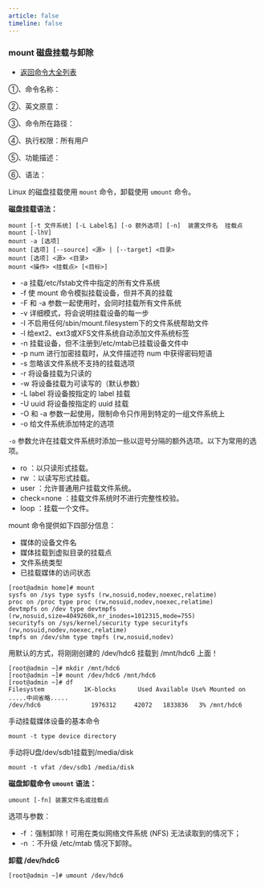 ```yaml
---
article: false
timeline: false
---
```

### mount 磁盘挂载与卸除

- [返回命令大全列表](./command.md#磁盘管理)

①、命令名称：

②、英文原意：

③、命令所在路径：

④、执行权限：所有用户

⑤、功能描述：

⑥、语法：

Linux 的磁盘挂载使用 `mount` 命令，卸载使用 `umount` 命令。

**磁盘挂载语法：**

```shell
mount [-t 文件系统] [-L Label名] [-o 额外选项] [-n]  装置文件名  挂载点
mount [-lhV]
mount -a [选项]
mount [选项] [--source] <源> | [--target] <目录>
mount [选项] <源> <目录>
mount <操作> <挂载点> [<目标>]
```

- -a  挂载/etc/fstab文件中指定的所有文件系统
- -f  使 mount 命令模拟挂载设备，但并不真的挂载
- -F  和 -a 参数一起使用时，会同时挂载所有文件系统
- -v  详细模式，将会说明挂载设备的每一步
- -I  不启用任何/sbin/mount.filesystem下的文件系统帮助文件
- -l  给ext2、ext3或XFS文件系统自动添加文件系统标签
- -n  挂载设备，但不注册到/etc/mtab已挂载设备文件中 
- -p num  进行加密挂载时，从文件描述符 num 中获得密码短语
- -s  忽略该文件系统不支持的挂载选项
- -r  将设备挂载为只读的
- -w  将设备挂载为可读写的（默认参数）
- -L label  将设备按指定的 label 挂载
- -U uuid  将设备按指定的 uuid 挂载
- -O  和 -a 参数一起使用，限制命令只作用到特定的一组文件系统上
- -o  给文件系统添加特定的选项

`-o` 参数允许在挂载文件系统时添加一些以逗号分隔的额外选项。以下为常用的选项。
- ro ：以只读形式挂载。
- rw ：以读写形式挂载。
- user ：允许普通用户挂载文件系统。
- check=none ：挂载文件系统时不进行完整性校验。
- loop ：挂载一个文件。


mount 命令提供如下四部分信息：
- 媒体的设备文件名 
- 媒体挂载到虚拟目录的挂载点 
- 文件系统类型 
- 已挂载媒体的访问状态

```shell
[root@admin home]# mount
sysfs on /sys type sysfs (rw,nosuid,nodev,noexec,relatime)
proc on /proc type proc (rw,nosuid,nodev,noexec,relatime)
devtmpfs on /dev type devtmpfs (rw,nosuid,size=4049260k,nr_inodes=1012315,mode=755)
securityfs on /sys/kernel/security type securityfs (rw,nosuid,nodev,noexec,relatime)
tmpfs on /dev/shm type tmpfs (rw,nosuid,nodev)

```

用默认的方式，将刚刚创建的 /dev/hdc6 挂载到 /mnt/hdc6 上面！

```shell
[root@admin ~]# mkdir /mnt/hdc6
[root@admin ~]# mount /dev/hdc6 /mnt/hdc6
[root@admin ~]# df
Filesystem           1K-blocks      Used Available Use% Mounted on
.....中间省略.....
/dev/hdc6              1976312     42072   1833836   3% /mnt/hdc6
```

手动挂载媒体设备的基本命令

```shell
mount -t type device directory
```

手动将U盘/dev/sdb1挂载到/media/disk

```shell
mount -t vfat /dev/sdb1 /media/disk
```



**磁盘卸载命令 `umount` 语法：**

```shell
umount [-fn] 装置文件名或挂载点
```

选项与参数：

- -f ：强制卸除！可用在类似网络文件系统 (NFS) 无法读取到的情况下；
- -n ：不升级 /etc/mtab 情况下卸除。

**卸载 /dev/hdc6**

```shell
[root@admin ~]# umount /dev/hdc6     
```
